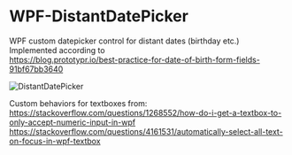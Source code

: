 # WPF-DistantDatePicker
 WPF custom datepicker control for distant dates (birthday etc.)
Implemented according to <br />
https://blog.prototypr.io/best-practice-for-date-of-birth-form-fields-91bf67bb3640

![DistantDatePicker](https://i.postimg.cc/SNSW9JFV/Untitled.png "Screenshot")

Custom behaviors for textboxes from:<br />
https://stackoverflow.com/questions/1268552/how-do-i-get-a-textbox-to-only-accept-numeric-input-in-wpf<br />
https://stackoverflow.com/questions/4161531/automatically-select-all-text-on-focus-in-wpf-textbox
